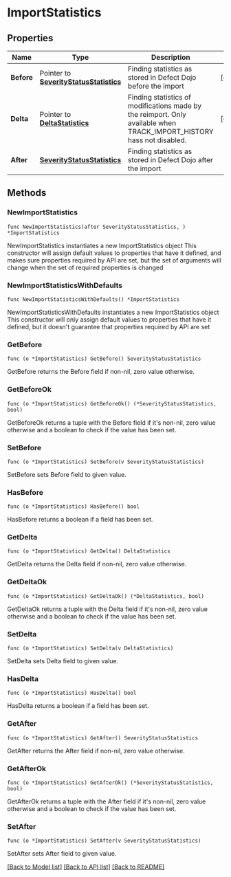 # ImportStatistics

## Properties

Name | Type | Description | Notes
------------ | ------------- | ------------- | -------------
**Before** | Pointer to [**SeverityStatusStatistics**](SeverityStatusStatistics.md) | Finding statistics as stored in Defect Dojo before the import | [optional] 
**Delta** | Pointer to [**DeltaStatistics**](DeltaStatistics.md) | Finding statistics of modifications made by the reimport. Only available when TRACK_IMPORT_HISTORY hass not disabled. | [optional] 
**After** | [**SeverityStatusStatistics**](SeverityStatusStatistics.md) | Finding statistics as stored in Defect Dojo after the import | 

## Methods

### NewImportStatistics

`func NewImportStatistics(after SeverityStatusStatistics, ) *ImportStatistics`

NewImportStatistics instantiates a new ImportStatistics object
This constructor will assign default values to properties that have it defined,
and makes sure properties required by API are set, but the set of arguments
will change when the set of required properties is changed

### NewImportStatisticsWithDefaults

`func NewImportStatisticsWithDefaults() *ImportStatistics`

NewImportStatisticsWithDefaults instantiates a new ImportStatistics object
This constructor will only assign default values to properties that have it defined,
but it doesn't guarantee that properties required by API are set

### GetBefore

`func (o *ImportStatistics) GetBefore() SeverityStatusStatistics`

GetBefore returns the Before field if non-nil, zero value otherwise.

### GetBeforeOk

`func (o *ImportStatistics) GetBeforeOk() (*SeverityStatusStatistics, bool)`

GetBeforeOk returns a tuple with the Before field if it's non-nil, zero value otherwise
and a boolean to check if the value has been set.

### SetBefore

`func (o *ImportStatistics) SetBefore(v SeverityStatusStatistics)`

SetBefore sets Before field to given value.

### HasBefore

`func (o *ImportStatistics) HasBefore() bool`

HasBefore returns a boolean if a field has been set.

### GetDelta

`func (o *ImportStatistics) GetDelta() DeltaStatistics`

GetDelta returns the Delta field if non-nil, zero value otherwise.

### GetDeltaOk

`func (o *ImportStatistics) GetDeltaOk() (*DeltaStatistics, bool)`

GetDeltaOk returns a tuple with the Delta field if it's non-nil, zero value otherwise
and a boolean to check if the value has been set.

### SetDelta

`func (o *ImportStatistics) SetDelta(v DeltaStatistics)`

SetDelta sets Delta field to given value.

### HasDelta

`func (o *ImportStatistics) HasDelta() bool`

HasDelta returns a boolean if a field has been set.

### GetAfter

`func (o *ImportStatistics) GetAfter() SeverityStatusStatistics`

GetAfter returns the After field if non-nil, zero value otherwise.

### GetAfterOk

`func (o *ImportStatistics) GetAfterOk() (*SeverityStatusStatistics, bool)`

GetAfterOk returns a tuple with the After field if it's non-nil, zero value otherwise
and a boolean to check if the value has been set.

### SetAfter

`func (o *ImportStatistics) SetAfter(v SeverityStatusStatistics)`

SetAfter sets After field to given value.



[[Back to Model list]](../README.md#documentation-for-models) [[Back to API list]](../README.md#documentation-for-api-endpoints) [[Back to README]](../README.md)


